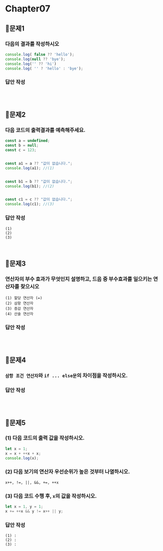 # Chapter07
## 📌문제1
### 다음의 결과를 작성하시오
```js
console.log( false ?? 'hello');
console.log(null ?? 'bye');
console.log('' ?? 'hi')
console.log( '' ? 'hello' : 'bye');
```
### 답안 작성
```
```
<br>

## 📌문제2
### 다음 코드의 출력결과를 예측해주세요.
```js
const a = undefined;
const b = null;
const c = 123;


const a1 = a ?? "값이 없습니다.";
console.log(a1); //(1)


const b1 = b ?? "값이 없습니다.";
console.log(b1); //(2)


const c1 = c ?? "값이 없습니다.";
console.log(c1); //(3)	
```
### 답안 작성
```
(1)
(2)
(3)
```

<br>


## 📌문제3
### 연산자의 부수 효과가 무엇인지 설명하고, 드음 중 부수효과를 일으키는 연산자를 찾으시오
```
(1) 할당 연산자 (=)
(2) 삼항 연산자
(3) 증감 연산자
(4) 산술 연산자
```
### 답안 작성
```
```

<br>

## 📌문제4
### `삼항 조건 연산자`와 `if ... else문`의 차이점을 작성하시오.
### 답안 작성
```
```

<br>

## 📌문제5
### (1) 다음 코드의 출력 값을 작성하시오.
```js
let x = 1;
x = x + ++x + x;
console.log(x);
```
### (2) 다음 보기의 연산자 우선순위가 높은 것부터 나열하시오.
```
x++, !=, ||, &&, +=, ++x
```
### (3) 다음 코드 수행 후, `x`의 값을 작성하시오.
```js
let x = 1, y = 1;
x += ++x && y != x++ || y;
```
### 답안 작성
```
(1) :
(2) :
(3) :
```

<br>
